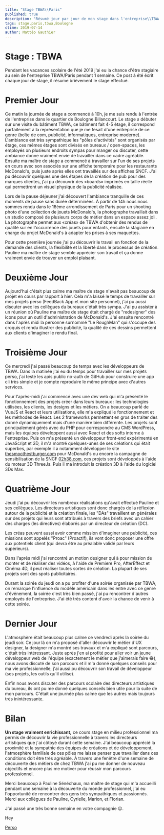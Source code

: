 ```yaml
---
title: "Stage TBWA\\Paris"
published: true
description: "Résumé jour par jour de mon stage dans l'entreprise\\TBWA"
tags: stage,paris,tbwa,Boulogne
ctime: 2019-07-14
author: Mattèo Gauthier
---
```

# Stage : TBWA
Pendant les vacances scolaire de l'été 2019 j'ai eu la chance d'être stagiaire au sein de l'entreprise TBWA/Paris pendant 1 semaine. Ce post à été écrit chaque jour de stage, il résume brièvement le stage effectué.

# Premier Jour

Ce matin la journée de stage a commencé à 10h, je me suis rendu à l'entrée de l'entreprise dans le quartier de Boulogne Billancourt. Le stage a débuter sur une visite du bâtiment TBWA, ce bâtiment fait 4-5 étage, il correspond parfaitement à la représentation que je me fesait d'une entreprise de ce genre (boîte de com, publicité, informatiques, entreprise moderne). L'ambiance est très sympathique les "pôles d'activités" sont organisés par étage, ces mêmes étages sont divisés en bureaux / open-spaces, les employés on plusieurs endroits sympas pour manger ou discuter, cette ambiance donne vraiment envie de travailler dans ce cadre agréable. Ensuite ma maître de stage a commencé à travailler sur l'un de ses projets en cours avec son associés sur une affiche temporaire pour les restaurants McDonald's, puis juste après elles ont travaillés sur des affiches SNCF. J'ai pu découvrir quelques une des étapes de la création de pub pour des marques clientes, j'ai pu découvrir des «boards» imprimés en taille réelle qui permettront un visuel physique de la publicité réalisée.

Lors de la pause déjeuner j'ai découvert l'ambiance tranquille de ces moments de pause sans durée déterminées. À partir de 14h nous nous sommes rendu dans le 18ème arrondissement de Paris pour un shooting photo d'une collection de jouets McDonald's, la photographe travaillait dans un studio composé de plusieurs corps de métier dans un espace assez joli. La photographe permet aux «créas» de TBWA d'obtenir des rendus de qualité sur en l'occurrence des jouets pour enfants, ensuite la stagiaire en charge du projet McDonald's à adapter les prises à ses maquettes.

Pour cette première journée j'ai pu découvrir le travail en fonction de la demande des clients, la flexibilité et la liberté dans le processus de création. Pauline ma maître de stage semble apprécier son travail et ça donne vraiment envie de trouver un emploi plaisant.

# Deuxième Jour

Aujourd'hui c'était plus calme ma maître de stage n'avait pas beaucoup de projet en cours  par rapport à hier. Cela m'a laissé le temps de travailler sur mes projets perso (FeedBack App et mon site personnel), j'ai pu aussi discuter avec les collègues du bureaux c'était très sympa. J'ai pu assister à un réunion où Pauline ma maître de stage était chargé de "redesigner" des icons pour un outil d'administration de McDonald's. J'ai ensuite rencontré dans l'après midi la personne surnommé "Le RoughMan" qui s'occupe des croquis et rendu illustrer des publicité, la qualité de ces dessins permettent aux clients d'imaginer le rendu final.

# Troisième Jour

Ce mercredi j'ai passé beaucoup de temps avec les développeurs de TBWA. Dans la matinée j'ai eu du temps pour travailler sur mes projets perso, j'ai testé les apis public no-auth de GitHub pour construire une app cli très simple et je compte reproduire le même principe avec d'autres services.

Pour l'après-midi j'ai commencé avec une dev web qui m'a présenté le fonctionnement des projets créer dans leurs bureaux : les technologies utilisées, les clients, les designs et les métiers. On a beaucoup parlé de VueJS et React et leurs utilisations, elle m'a expliqué le fonctionnement et les méthodes de React. Les 2 frameworks permettent en gros de traiter des donné dynamiquement mais d'une manière bien différente. Les projets sont principalement gérés avec du PHP pour correspondre au CMS WordPress, mais les équipes développent aussi avec React et des softs interne à l'entreprise. Puis on m'a présenté un développeur front-end expérimenté en JavaScript et 3D, il m'a montré quelques-unes de ses créations qui était superbes, par exemple il a notamment développer le site [thesmoothestburger.com](http://thesmoothestburger.com) pour McDonald's ou encore la campagne de sensibilisation de la SNCF [02h38.com](http://02h38.com), ces projets sont développés à l'aide du moteur 3D ThreeJs. Puis il ma introduit la création 3D à l'aide du logiciel 3Ds Max.

# Quatrième Jour

Jeudi j'ai pu découvrir les nombreux réalisations qu'avait effectué Pauline et ses collègues. Les directeurs artistiques sont donc chargés de la réflexion autour de la publicité et la création finale, les "DAs" travaillent en générales sur des projets qui leurs sont attribués à travers des briefs avec un cahier des charges (les directives) élaborés par un directeur de création (DC).

Les créas peuvent aussi avoir comme mission d'imaginer une publicité, ces missions sont appelés "Proac" (Proactif), ils vont donc proposer une offre aux potentiels client (qui devra être au préalable validé par leurs supérieurs).

Dans l'après midi j'ai rencontré un motion designer qui à pour mission de monter et de réaliser des vidéos, à l'aide de Premiere Pro, AfterEffect et Cinéma 4D, il peut réaliser toutes sortes de création. La plupart de ses projets sont des spots publicitaires.

Durant la soirée du jeudi on a pu profiter d'une soirée organisée par TBWA, on remarque l'influence du modèle américain dans les entre avec ce genre d'événement, la soirée c'est très bien passé, j'ai pu rencontrer d'autres employés de l'entreprise. J'ai été très content d'avoir la chance de venir à cette soirée.

# Dernier Jour

L'atmosphère était beaucoup plus calme ce vendredi après la soirée du jeudi soir. Ce jour là on m'a proposé d'aller découvrir le métier d'UX designer, la designer m'a montré ses travaux et m'a expliqué sont parcours, c'était très intéressant. Juste après j'en ai profité pour aller voir un jeune développeur web de l'équipe (exactement le métier que j'aimerais faire 😁), nous avons discuté de son parcours et il m'a donné quelques conseils pour ma vie professionnelle, j'ai aussi pu découvrir son travail de développeur (ses projets, les outils qu'il utilise).

Enfin nous avons discuter des parcours scolaire des directeurs artistiques du bureau, ils ont pu me donné quelques conseils bien utile pour la suite de mon parcours. C'était une journée plus calme que les autres mais toujours très inintéressante.

# Bilan

**Un stage vraiment enrichissant,** ce cours stage en milieu professionnel ma permis de découvrir la vie professionnelle à travers les directeurs artistiques que j'ai côtoyé durant cette semaine. J'ai beaucoup apprécié la proximité et la sympathie des équipes de créations et de développement, l'atmosphère familiale de ces pôles me laisse penser que travailler dans ces conditions doit être très agréable. À travers une fenêtre d'une semaine de découverte des métiers de chez TBWA j'ai pu me donner de nouveau objectifs et encore plus me motiver pour réussir mon parcours professionnel.

Merci beaucoup à Pauline Sénéchaux, ma maître de stage qui m'a accueilli pendant une semaine à la découverte du monde professionnel, j'ai eu l'opportunité de rencontrer des gens très sympathiques et passionnés. Merci aux collègues de Pauline, Cyrielle, Marion, et Florian.

J'ai passé une très bonne semaine en votre compagnie 😌.

Hey

[Perso](https://www.notion.so/b73b48764a4049408f40ad7254f30d24)
